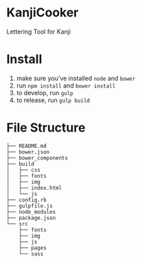 # KanjiCooker
Lettering Tool for Kanji

# Install
1. make sure you've installed `node` and `bower`
2. run `npm install` and `bower install`
3. to develop, run `gulp`
4. to release, run `gulp build`

# File Structure
```
├── README.md
├── bower.json
├── bower_components
├── build
│   ├── css
│   ├── fonts
│   ├── img
│   ├── index.html
│   └── js
├── config.rb
├── gulpfile.js
├── node_modules
├── package.json
└── src
    ├── fonts
    ├── img
    ├── js
    ├── pages
    └── sass
```
